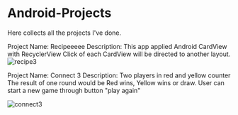 # Android-Projects
Here collects all the projects I've done.

Project Name: Recipeeeee
Description:
This app applied Android CardView with RecyclerView
Click of each CardView will be directed to another layout.
![recipe3](https://user-images.githubusercontent.com/54572005/95375050-f0513280-0893-11eb-8af8-30abc5aec6ed.gif)


Project Name: Connect 3
Description:
Two players in red and yellow counter
The result of one round would be Red wins, Yellow wins or draw.
User can start a new game through button "play again"

![connect3](https://user-images.githubusercontent.com/54572005/95027656-25b90e80-064f-11eb-8afa-d273c293ca6c.gif)
